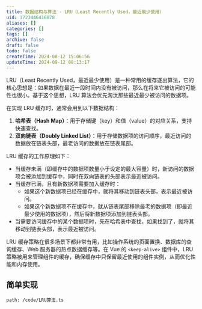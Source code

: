 ```yaml
---
title: 数据结构与算法 - LRU（Least Recently Used，最近最少使用）
uid: 1723446416878
aliases: []
categories: []
tags: []
archive: false
draft: false
todo: false
createTime: 2024-08-12 15:06:56
updateTime: 2024-09-12 08:13:17
---
```


LRU（Least Recently Used，最近最少使用）是一种常用的缓存逐出算法，它的核心思想是：如果数据在最近一段时间内没有被访问，那么在将来它被访问的可能性也很小。基于这个思想，LRU 算法会优先淘汰那些最近最少被访问的数据项。

在实现 LRU 缓存时，通常会用到以下数据结构：

1. **哈希表（Hash Map）**：用于存储键（key）和值（value）的对应关系，支持快速查找。
2. **双向链表（Doubly Linked List）**：用于存储数据项的访问顺序，最近访问的数据放在链表头部，最老访问的数据放在链表尾部。

LRU 缓存的工作原理如下：

- 当缓存未满（即缓存中的数据项数量小于设定的最大容量）时，新访问的数据项会被添加到缓存中，同时在双向链表的头部表示最近被访问。
- 当缓存已满，且有新数据项需要加入缓存时：
  - 如果这个新数据项已经在缓存中，就将其移动到链表头部，表示最近被访问。
  - 如果这个新数据项不在缓存中，就从链表尾部移除最老的数据项（即最近最少使用的数据项），然后将新数据项添加到链表头部。
- 当需要访问缓存中的某个数据项时，先在哈希表中查找，如果找到了，就将其移动到链表头部，表示最近被访问。

LRU 缓存策略在很多场景下都非常有用，比如操作系统的页面置换、数据库的查询缓存、Web 服务器的热点数据缓存等。在 Vue 的 `<keep-alive>` 组件中，LRU 策略被用来管理组件的缓存，确保缓存中只保留最近使用的组件实例，从而优化性能和内存使用。

## 简单实现

```preview
path: /code/LRU算法.ts
```
